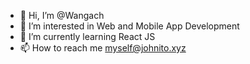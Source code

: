 - 👋 Hi, I’m @Wangach
- 👀 I’m interested in Web and Mobile App Development
- 🌱 I’m currently learning React JS
- 📫 How to reach me myself@johnito.xyz

<!---
Wangach/Wangach is a ✨ special ✨ repository because its `README.md` (this file) appears on your GitHub profile.
You can click the Preview link to take a look at your changes.
--->
